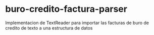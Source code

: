 # buro-credito-factura-parser
 Implementacion de TextReader para importar las facturas de buro de credito de texto a una estructura de datos
